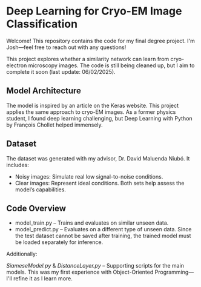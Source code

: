 # Deep Learning for Cryo-EM Image Classification
Welcome! This repository contains the code for my final degree project. I'm Josh—feel free to reach out with any questions!

This project explores whether a similarity network can learn from cryo-electron microscopy images. The code is still being cleaned up, but I aim to complete it soon (last update: 06/02/2025).

## Model Architecture
The model is inspired by an article on the Keras website. This project applies the same approach to cryo-EM images. As a former physics student, I found deep learning challenging, but Deep Learning with Python by François Chollet helped immensely.

## Dataset
The dataset was generated with my advisor, Dr. David Maluenda Niubó. It includes:

- Noisy images: Simulate real low signal-to-noise conditions.
- Clear images: Represent ideal conditions.
Both sets help assess the model’s capabilities.

## Code Overview
- model_train.py – Trains and evaluates on similar unseen data.
- model_predict.py – Evaluates on a different type of unseen data.
Since the test dataset cannot be saved after training, the trained model must be loaded separately for inference.

Additionally:

*SiameseModel.py* & *DistanceLayer.py* – Supporting scripts for the main models.
This was my first experience with Object-Oriented Programming—I'll refine it as I learn more.

